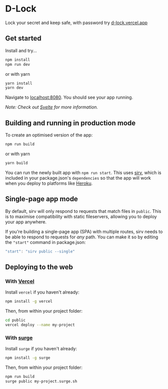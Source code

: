 # D-Lock

Lock your secret and keep safe, with password try [d-lock.vercel.app](https://d-lock.vercel.app)

## Get started

Install and try...

```bash
npm install
npm run dev
```

or with yarn

```bash
yarn install
yarn dev
```

Navigate to [localhost:8080](http://localhost:8080). You should see your app running.

*Note: Check out [Svelte](https://svelte.dev/) for more information.*

## Building and running in production mode

To create an optimised version of the app:

```bash
npm run build
```

or with yarn

```bash
yarn build
```

You can run the newly built app with `npm run start`. This uses [sirv](https://github.com/lukeed/sirv), which is included in your package.json's `dependencies` so that the app will work when you deploy to platforms like [Heroku](https://heroku.com).


## Single-page app mode

By default, sirv will only respond to requests that match files in `public`. This is to maximise compatibility with static fileservers, allowing you to deploy your app anywhere.

If you're building a single-page app (SPA) with multiple routes, sirv needs to be able to respond to requests for *any* path. You can make it so by editing the `"start"` command in package.json:

```js
"start": "sirv public --single"
```

## Deploying to the web

### With [Vercel](https://vercel.com)

Install `vercel` if you haven't already:

```bash
npm install -g vercel
```

Then, from within your project folder:

```bash
cd public
vercel deploy --name my-project
```

### With [surge](https://surge.sh/)

Install `surge` if you haven't already:

```bash
npm install -g surge
```

Then, from within your project folder:

```bash
npm run build
surge public my-project.surge.sh
```
